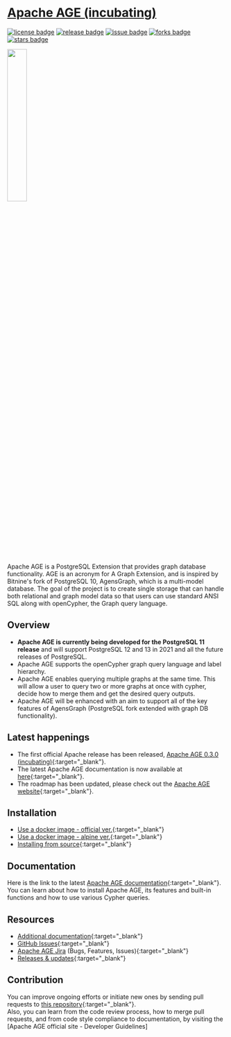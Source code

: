 # [Apache AGE (incubating)](https://age.apache.org/#)

[![license badge](https://img.shields.io/badge/apache-license--v2.0-brightgreen)](https://github.com/apache/incubator-age/releases)
[![release badge](https://img.shields.io/badge/release-v0.3.0-brightgreen)](https://github.com/apache/incubator-age/releases)
[![issue badge](https://img.shields.io/github/issues/apache/incubator-age)](https://github.com/apache/incubator-age/issues)
[![forks badge](https://img.shields.io/github/forks/apache/incubator-age)](https://github.com/apache/incubator-age/network/members)
[![stars badge](https://img.shields.io/github/stars/apache/incubator-age)](https://github.com/apache/incubator-age/stargazers)

<img src="https://age.apache.org/docs/_static/age_BI.png" width="30%" height="30%">

Apache AGE is a PostgreSQL Extension that provides graph database functionality. AGE is an acronym for A Graph Extension, and is inspired by Bitnine's fork of PostgreSQL 10, AgensGraph, which is a multi-model database. The goal of the project is to create single storage that can handle both relational and graph model data so that users can use standard ANSI SQL along with openCypher, the Graph query language.

## Overview

- **Apache AGE is currently being developed for the PostgreSQL 11 release** and will support PostgreSQL 12 and 13 in 2021 and all the future releases of PostgreSQL.
- Apache AGE supports the openCypher graph query language and label hierarchy.
- Apache AGE enables querying multiple graphs at the same time. This will allow a user to query two or more graphs at once with cypher, decide how to merge them and get the desired query outputs.
- Apache AGE will be enhanced with an aim to support all of the key features of AgensGraph (PostgreSQL fork extended with graph DB functionality).

## Latest happenings 

- The first official Apache release has been released, [Apache AGE 0.3.0 (incubating)](https://github.com/apache/incubator-age/releases/tag/v0.3.0.rc0-incubating){:target="_blank"}.
- The latest Apache AGE documentation is now available at [here](http://age.incubator.apache.org/docs/Apache_AGE_Guide.pdf){:target="_blank"}.
- The roadmap has been updated, please check out the [Apache AGE website](http://age.apache.org/){:target="_blank"}.

## Installation

- [Use a docker image - official ver.](https://hub.docker.com/r/sorrell/agensgraph-extension){:target="_blank"}
- [Use a docker image - alpine ver.](https://hub.docker.com/r/sorrell/agensgraph-extension-alpine){:target="_blank"}
- [Installing from source](https://age.apache.org/#){:target="_blank"}

## Documentation

Here is the link to the latest [Apache AGE documentation](http://age.incubator.apache.org/docs/Apache_AGE_Guide.pdf){:target="_blank"}.
You can learn about how to install Apache AGE, its features and built-in functions and how to use various Cypher queries.

## Resources 

 - [Additional documentation](https://bitnine.net/blog-agens-solution/apache-age/grow-apache-age-contributors-welcome/){:target="_blank"}
 - [GitHub Issues](https://github.com/apache/incubator-age/issues){:target="_blank"}
 - [Apache AGE Jira](https://issues.apache.org/jira/projects/AGE/issues/AGE-5?filter=allopenissues) (Bugs, Features, Issues){:target="_blank"} 
 - [Releases & updates](https://github.com/apache/incubator-age/releases){:target="_blank"}

## Contribution

You can improve ongoing efforts or initiate new ones by sending pull requests to [this repository](https://github.com/apache/incubator-age){:target="_blank"}.  
Also, you can learn from the code review process, how to merge pull requests, and from code style compliance to documentation, by visiting the [Apache AGE official site - Developer Guidelines]